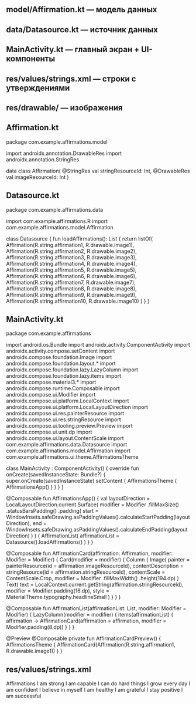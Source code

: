 ## model/Affirmation.kt — модель данных
## data/Datasource.kt — источник данных
## MainActivity.kt — главный экран + UI-компоненты
## res/values/strings.xml — строки с утверждениями
## res/drawable/ — изображения

## Affirmation.kt
package com.example.affirmations.model

import androidx.annotation.DrawableRes
import androidx.annotation.StringRes

data class Affirmation(
    @StringRes val stringResourceId: Int,
    @DrawableRes val imageResourceId: Int
)
## Datasource.kt
package com.example.affirmations.data

import com.example.affirmations.R
import com.example.affirmations.model.Affirmation

class Datasource {
    fun loadAffirmations(): List<Affirmation> {
        return listOf(
            Affirmation(R.string.affirmation1, R.drawable.image1),
            Affirmation(R.string.affirmation2, R.drawable.image2),
            Affirmation(R.string.affirmation3, R.drawable.image3),
            Affirmation(R.string.affirmation4, R.drawable.image4),
            Affirmation(R.string.affirmation5, R.drawable.image5),
            Affirmation(R.string.affirmation6, R.drawable.image6),
            Affirmation(R.string.affirmation7, R.drawable.image7),
            Affirmation(R.string.affirmation8, R.drawable.image8),
            Affirmation(R.string.affirmation9, R.drawable.image9),
            Affirmation(R.string.affirmation10, R.drawable.image10)
        )
    }
}
## MainActivity.kt
package com.example.affirmations

import android.os.Bundle
import androidx.activity.ComponentActivity
import androidx.activity.compose.setContent
import androidx.compose.foundation.Image
import androidx.compose.foundation.layout.*
import androidx.compose.foundation.lazy.LazyColumn
import androidx.compose.foundation.lazy.items
import androidx.compose.material3.*
import androidx.compose.runtime.Composable
import androidx.compose.ui.Modifier
import androidx.compose.ui.platform.LocalContext
import androidx.compose.ui.platform.LocalLayoutDirection
import androidx.compose.ui.res.painterResource
import androidx.compose.ui.res.stringResource
import androidx.compose.ui.tooling.preview.Preview
import androidx.compose.ui.unit.dp
import androidx.compose.ui.layout.ContentScale
import com.example.affirmations.data.Datasource
import com.example.affirmations.model.Affirmation
import com.example.affirmations.ui.theme.AffirmationsTheme

class MainActivity : ComponentActivity() {
    override fun onCreate(savedInstanceState: Bundle?) {
        super.onCreate(savedInstanceState)
        setContent {
            AffirmationsTheme {
                AffirmationsApp()
            }
        }
    }
}

@Composable
fun AffirmationsApp() {
    val layoutDirection = LocalLayoutDirection.current
    Surface(
        modifier = Modifier
            .fillMaxSize()
            .statusBarsPadding()
            .padding(
                start = WindowInsets.safeDrawing.asPaddingValues().calculateStartPadding(layoutDirection),
                end = WindowInsets.safeDrawing.asPaddingValues().calculateEndPadding(layoutDirection)
            )
    ) {
        AffirmationList(
            affirmationList = Datasource().loadAffirmations()
        )
    }
}

@Composable
fun AffirmationCard(affirmation: Affirmation, modifier: Modifier = Modifier) {
    Card(modifier = modifier) {
        Column {
            Image(
                painter = painterResource(id = affirmation.imageResourceId),
                contentDescription = stringResource(id = affirmation.stringResourceId),
                contentScale = ContentScale.Crop,
                modifier = Modifier
                    .fillMaxWidth()
                    .height(194.dp)
            )
            Text(
                text = LocalContext.current.getString(affirmation.stringResourceId),
                modifier = Modifier.padding(16.dp),
                style = MaterialTheme.typography.headlineSmall
            )
        }
    }
}

@Composable
fun AffirmationList(affirmationList: List<Affirmation>, modifier: Modifier = Modifier) {
    LazyColumn(modifier = modifier) {
        items(affirmationList) { affirmation ->
            AffirmationCard(affirmation = affirmation, modifier = Modifier.padding(8.dp))
        }
    }
}

@Preview
@Composable
private fun AffirmationCardPreview() {
    AffirmationsTheme {
        AffirmationCard(Affirmation(R.string.affirmation1, R.drawable.image1))
    }
}
## res/values/strings.xml
<resources>
    <string name="app_name">Affirmations</string>
    <string name="affirmation1">I am strong</string>
    <string name="affirmation2">I am capable</string>
    <string name="affirmation3">I can do hard things</string>
    <string name="affirmation4">I grow every day</string>
    <string name="affirmation5">I am confident</string>
    <string name="affirmation6">I believe in myself</string>
    <string name="affirmation7">I am healthy</string>
    <string name="affirmation8">I am grateful</string>
    <string name="affirmation9">I stay positive</string>
    <string name="affirmation10">I am successful</string>
</resources>

